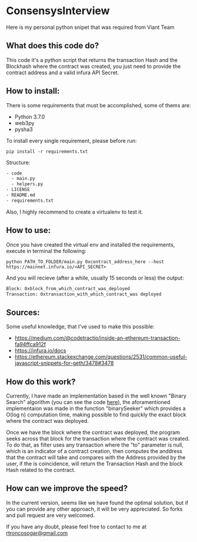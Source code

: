 # ConsensysInterview
Here is my personal python snipet that was required from Viant Team

## What does this code do?

This code it's a python script that returns the transaction Hash and the Blockhash where the contract was created, you just need to provide the contract address and a valid infura API Secret.

## How to install:

There is some requirements that must be accomplished, some of thems are:

 * Python 3.7.0
 * web3py
 * pysha3
 
To install every single requirement, please before run:
 
 `pip install -r requirements.txt` 
 
 Structure:
 ```bash
 - code
   - main.py
   - helpers.py
 - LICENSE
 - README.md
 - requirements.txt
 ```
 
 
 Also, I highly recommend to create a virtualenv to test it.
 
 ## How to use:
 
 Once you have created the virtual env and installed the requirements, execute in terminal the following:
 
 `python PATH_TO_FOLDER/main.py 0xcontract_address_here --host https://mainnet.infura.io/<API_SECRET>`
 
 And you will recieve (after a while, usually 15 seconds or less) the output:
 
```bash 
Block: 0xblock_from_which_contract_was_deployed
Transaction: 0xtransaction_with_which_contract_was deployed
```
  
 ## Sources:
 Some useful knowledge, that I've used to make this possible:
 
 * https://medium.com/@codetractio/inside-an-ethereum-transaction-fa94ffca912f
 * https://infura.io/docs
 * https://ethereum.stackexchange.com/questions/2531/common-useful-javascript-snippets-for-geth/3478#3478
 
 ## How do this work?
 
 Currently, I have made an implementation based in the well known "Binary Search" algorithm (you can see the code [here](https://github.com/rtroncosogar/consensysInterview/blob/master/code/helpers.py)), the aforamentioned implementaion was made in the function "binarySeeker" which provides a O(log n) computation time, making possible to find quickly the exact block where the contract was deployed. 

Once we have the block where the contract was deployed, the program seeks across that block for the transaction where the contract was created. To do that, as filter uses any transaction where the "to" parameter is null, which is an indicator of a contract creation, then computes the anddress that the contract will take and compares with the Address provided by the user, if the is coincidence, will return the Transaction Hash and the block Hash related to the contract.

  ## How can we improve the speed?
 
 In the current version, seems like we have found the optimal solution, but if you can provide any other approach, it will be very appreciated. So forks and pull request are very welcomed.

 If you have any doubt, please feel free to contact to me at rtroncosogar@gmail.com
 